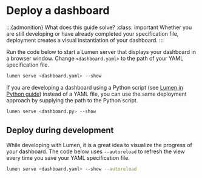 # Deploy a dashboard

:::{admonition} What does this guide solve?
:class: important
Whether you are still developing or have already completed your specification file, deployment creates a visual instantiation of your dashboard.
:::

Run the code below to start a Lumen server that displays your dashboard in a browser window. Change `<dashboard.yaml>` to the path of your YAML specification file.


``` bash
lumen serve <dashboard.yaml> --show
```

If you are developing a dashboard using a Python script (see [Lumen in Python guide](pipeline_python)) instead of a YAML file, you can use the same deployment approach by supplying the path to the Python script.

```bash
lumen serve <dashboard.py> --show
```

## Deploy during development

While developing with Lumen, it is a great idea to visualize the progress of your dashboard. The code below uses `--autoreload` to refresh the view every time you save your YAML specification file.

``` bash
lumen serve <dashboard.yaml> --show --autoreload
```
